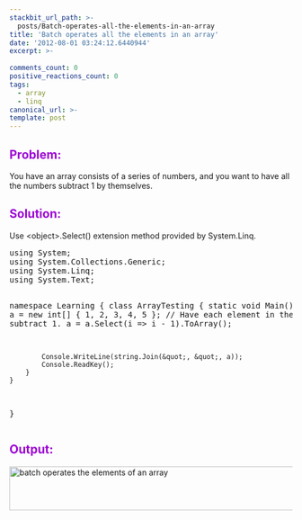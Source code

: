 ```yaml
---
stackbit_url_path: >-
  posts/Batch-operates-all-the-elements-in-an-array
title: 'Batch operates all the elements in an array'
date: '2012-08-01 03:24:12.6440944'
excerpt: >-
  
comments_count: 0
positive_reactions_count: 0
tags: 
  - array
  - linq
canonical_url: >-
template: post
---
```

<h2><font color="#9b00d3">Problem:</font></h2>  <p>You have an array consists of a series of numbers, and you want to have all the numbers subtract 1 by themselves.</p>  <h2><font color="#9b00d3">Solution:</font></h2>  <p>Use &lt;object&gt;.Select() extension method provided by System.Linq.</p>  <pre class="brush: csharp">using System;
using System.Collections.Generic;
using System.Linq;
using System.Text;

namespace Learning
{
    class ArrayTesting
    {
        static void Main()
        {
            int[] a = new int[] { 1, 2, 3, 4, 5 };
            // Have each element in the array subtract 1.
            a = a.Select(i =&gt; i - 1).ToArray();

            Console.WriteLine(string.Join(&quot;, &quot;, a));
            Console.ReadKey();
        }
    }
}</pre>

<h2><font color="#9b00d3">Output:</font></h2>

<p><a href="http://zizhujy.com/blog/image.axd?picture=image_601.png"><img style="background-image: none; border-right-width: 0px; padding-left: 0px; padding-right: 0px; display: inline; border-top-width: 0px; border-bottom-width: 0px; border-left-width: 0px; padding-top: 0px" title="batch operates the elements of an array" border="0" alt="batch operates the elements of an array" src="http://zizhujy.com/blog/image.axd?picture=image_thumb_292.png" width="634" height="78" /></a></p>